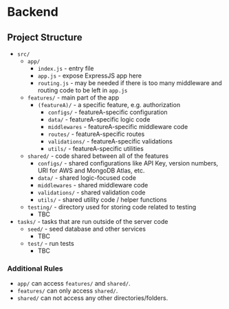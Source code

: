 # Backend


## Project Structure
- `src/`
  -  `app/`
     -  `index.js` - entry file
     -  `app.js` - expose ExpressJS app here
     -  `routing.js` - may be needed if there is too many middleware and routing code to be left in `app.js`
  -  `features/` - main part of the app
     -  `(featureA)/` - a specific feature, e.g. authorization
        -  `configs/` - featureA-specific configuration
        -  `data/` - featureA-specific logic code
        -  `middlewares` - featureA-specific middleware code
        -  `routes/` - featureA-specific routes
        -  `validations/` - featureA-specific validations
        -  `utils/` - featureA-specific utilities
  -  `shared/` - code shared between all of the features
     -  `configs/` - shared configurations like API Key, version numbers, URI for AWS and MongoDB Atlas, etc.
     -  `data/` - shared logic-focused code
     -  `middlewares` - shared middleware code
     -  `validations/` - shared validation code
     -  `utils/` - shared utility code / helper functions
  -  `testing/` - directory used for storing code related to testing
     -  TBC
-  `tasks/` - tasks that are run outside of the server code
   -  `seed/` - seed database and other services
      -  TBC
   -  `test/` - run tests
      -  TBC

### Additional Rules
- `app/` can access `features/` and `shared/`.
- `features/` can only access `shared/`.
- `shared/` can not access any other directories/folders.